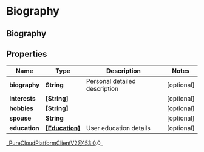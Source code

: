# Biography

## Biography

## Properties

|Name | Type | Description | Notes|
|------------ | ------------- | ------------- | -------------|
| **biography** | **String** | Personal detailed description | [optional] |
| **interests** | **[String]** |  | [optional] |
| **hobbies** | **[String]** |  | [optional] |
| **spouse** | **String** |  | [optional] |
| **education** | [**[Education]**](Education) | User education details | [optional] |



_PureCloudPlatformClientV2@153.0.0_

